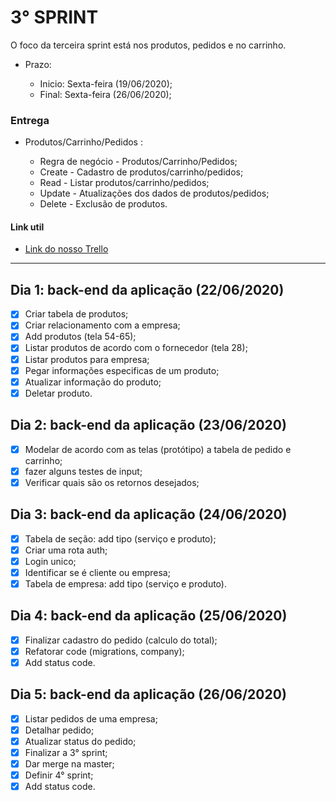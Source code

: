 # 3° SPRINT

O foco da terceira sprint está nos produtos, pedidos e no carrinho. 

- Prazo: 

    - Inicio: Sexta-feira (19/06/2020); 
    - Final: Sexta-feira (26/06/2020);


### Entrega 

 - Produtos/Carrinho/Pedidos :

    - Regra de negócio - Produtos/Carrinho/Pedidos;
    - Create - Cadastro de produtos/carrinho/pedidos;
    - Read - Listar produtos/carrinho/pedidos;
    - Update - Atualizações dos dados de produtos/pedidos;
    - Delete - Exclusão de produtos.

#### Link util

- [Link do nosso Trello](https://trello.com/b/Y9fmF1ye/find)

---

## Dia 1: back-end da aplicação (22/06/2020)

- [x]  Criar tabela de produtos;
- [x]  Criar relacionamento com a empresa;
- [x]  Add produtos (tela 54-65);
- [x]  Listar produtos de acordo com o fornecedor (tela 28);
- [x]  Listar produtos para empresa;
- [x]  Pegar informações especificas de um produto;
- [x]  Atualizar informação do produto;
- [x]  Deletar produto.

## Dia 2: back-end da aplicação (23/06/2020)

- [x]  Modelar de acordo com as telas (protótipo) a tabela de pedido e carrinho;
- [x]  fazer alguns testes de input;
- [x]  Verificar quais são os retornos desejados;

## Dia 3: back-end da aplicação (24/06/2020)

- [x]  Tabela de seção: add tipo (serviço e produto);
- [x]  Criar uma rota auth;
- [x]  Login unico;
- [x]  Identificar se é cliente ou empresa;
- [x]  Tabela de empresa: add tipo (serviço e produto).

## Dia 4: back-end da aplicação (25/06/2020)

- [x]  Finalizar cadastro do pedido (calculo do total);
- [x]  Refatorar code (migrations, company);
- [x]  Add status code.

## Dia 5: back-end da aplicação (26/06/2020)

- [x]  Listar pedidos de uma empresa;
- [x]  Detalhar pedido;
- [x]  Atualizar status do pedido;
- [x]  Finalizar a 3° sprint;
- [x]  Dar merge na master;
- [x]  Definir 4° sprint;
- [x]  Add status code.